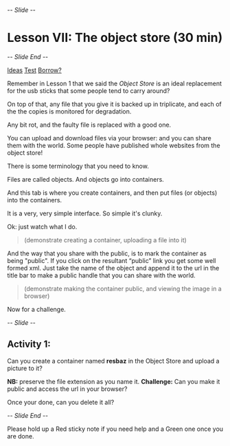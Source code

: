 -- *Slide* --

# Lesson VII: The object store (30 min)

-- *Slide End* --

[Ideas](https://developer.rackspace.com/blog/openstack-swift-use-cases-in-rackspace-private-cloud/)
[Test](https://developer.rackspace.com/blog/backing-up-cinder-volumes-to-swift/)
[Borrow?](https://developer.rackspace.com/blog/mysql-backup-to-rackspace-cloud-files/)

Remember in Lesson 1 that we said the  *Object Store* is an ideal replacement for the usb sticks that some 
people tend to carry around?
 
On top of that, any file that you give it is backed up in triplicate, and each of the the copies is monitored for 
degradation.

Any bit rot, and the faulty file is replaced with a good one. 

You can upload and download files via your browser: and you can share them with the world. 
Some people have published whole websites from the object store!

There is some terminology that you need to know.

Files are called objects. And objects go into containers.

And this tab is where you create containers, and then put files (or objects) into the containers.

It is a very, very simple interface. So simple it's clunky. 

Ok: just watch what I do.

>  (demonstrate creating a container, uploading a file into it)

And the way that you share with the public, is to mark the container as being "public". If you click on the resultant 
“public” link you get some well formed xml. Just take the name of the object and append it to the url in the title bar 
to make a public handle that you can share with the world.

>  (demonstrate making the container public, and viewing the image in a browser)

Now for a challenge.

-- *Slide* --

## Activity 1:

Can you create a container named **resbaz**
in the Object Store and upload a picture to it? 

**NB:** preserve the file extension as you name it.
**Challenge:** Can you make it public and access the url in your browser?

Once your done, can you delete it all?

-- *Slide End* --

Please hold up a Red sticky note if you need help
and a Green one once you are done.